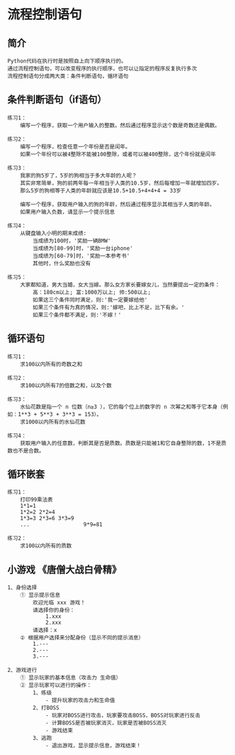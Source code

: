 # 流程控制语句
## 简介
    Python代码在执行时是按照自上向下顺序执行的。
    通过流程控制语句，可以改变程序的执行顺序，也可以让指定的程序反复执行多次
    流程控制语句分成两大类：条件判断语句，循环语句

## 条件判断语句（if语句）
    练习1：
        编写一个程序，获取一个用户输入的整数。然后通过程序显示这个数是奇数还是偶数。
    
    练习2：
        编写一个程序，检查任意一个年份是否是闰年。
        如果一个年份可以被4整除不能被100整除，或者可以被400整除，这个年份就是闰年
    
    练习3：
        我家的狗5岁了，5岁的狗相当于多大年龄的人呢？
        其实非常简单，狗的前两年每一年相当于人类的10.5岁，然后每增加一年就增加四岁。
        那么5岁的狗相等于人类的年龄就应该是10.5+10.5+4+4+4 = 33岁 
    
        编写一个程序，获取用户输入的狗的年龄，然后通过程序显示其相当于人类的年龄。
        如果用户输入负数，请显示一个提示信息
    
    练习4：
        从键盘输入小明的期末成绩:
            当成绩为100时，'奖励一辆BMW'
            当成绩为[80-99]时，'奖励一台iphone'
            当成绩为[60-79]时，'奖励一本参考书'
            其他时，什么奖励也没有
    
    练习5：
        大家都知道，男大当婚，女大当嫁。那么女方家长要嫁女儿，当然要提出一定的条件：
            高：180cm以上; 富:1000万以上; 帅:500以上;
            如果这三个条件同时满足，则:'我一定要嫁给他'
            如果三个条件有为真的情况，则:'嫁吧，比上不足，比下有余。'
            如果三个条件都不满足，则:'不嫁！'

## 循环语句
    练习1：
        求100以内所有的奇数之和
    
    练习2：
        求100以内所有7的倍数之和，以及个数
    
    练习3： 
        水仙花数是指一个 n 位数（n≥3 ），它的每个位上的数字的 n 次幂之和等于它本身（例如：1**3 + 5**3 + 3**3 = 153）。
        求1000以内所有的水仙花数
    
    练习4：    
        获取用户输入的任意数，判断其是否是质数。质数是只能被1和它自身整除的数，1不是质数也不是合数。

## 循环嵌套
    练习1：
        打印99乘法表
        1*1=1
        1*2=2 2*2=4
        1*3=3 2*3=6 3*3=9
        ...                 9*9=81
    
    练习2：
        求100以内所有的质数

## 小游戏 《唐僧大战白骨精》
    1、身份选择
        ① 显示提示信息
            欢迎光临 xxx 游戏！
            请选择你的身份：
                1.xxx
                2.xxx
            请选择：x
        ② 根据用户选择来分配身份（显示不同的提示消息）  
            1.---
            2.---
            3.---  
    
    2、游戏进行
        ① 显示玩家的基本信息（攻击力 生命值）
        ② 显示玩家可以进行的操作：
            1、练级
                - 提升玩家的攻击力和生命值
            2、打BOSS
                - 玩家对BOSS进行攻击，玩家要攻击BOSS，BOSS对玩家进行反击
                - 计算BOSS是否被玩家消灭，玩家是否被BOSS消灭
                - 游戏结束
            3、逃跑
                - 退出游戏，显示提示信息，游戏结束！

